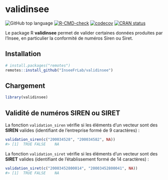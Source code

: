 
<!-- README.md is generated from README.Rmd. Please edit that file -->

# validinsee

<!-- badges: start -->

![GitHub top
language](https://img.shields.io/github/languages/top/InseeFrLab/validinsee)
[![R-CMD-check](https://github.com/InseeFrLab/validinsee/actions/workflows/R-CMD-check.yaml/badge.svg)](https://github.com/InseeFrLab/validinsee/actions/workflows/R-CMD-check.yaml)
[![codecov](https://codecov.io/gh/InseeFrLab/validinsee/branch/main/graph/badge.svg)](https://codecov.io/gh/InseeFrLab/validinsee)
[![CRAN
status](https://www.r-pkg.org/badges/version/validinsee)](https://cran.r-project.org/package=validinsee)
<!-- badges: end -->

Le package R **validinsee** permet de valider certaines données
produites par l’Insee, en particulier la conformité de numéros Siren ou
Siret.

## Installation

``` r
# install.packages("remotes")
remotes::install_github("InseeFrLab/validinsee")
```

## Chargement

``` r
library(validinsee)
```

## Validité de numéros SIREN ou SIRET

La fonction `validation_siren` vérifie si les éléments d’un vecteur sont
des **SIREN** valides (identifiant de l’entreprise formé de 9
caractères) :

``` r
validation_siren(c("200034528", "200034582", NA))
#> [1]  TRUE FALSE    NA
```

La fonction `validation_siret` vérifie si les éléments d’un vecteur sont
des **SIRET** valides (identifiant de l’établissement formé de 14
caractères) :

``` r
validation_siret(c("20003452800014", "20003452800041", NA))
#> [1]  TRUE FALSE    NA
```
